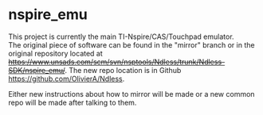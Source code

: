 nspire_emu
==========

This project is currently the main TI-Nspire/CAS/Touchpad emulator.  
The original piece of software can be found in the "mirror" branch or in the original repository located at ~~https://www.unsads.com/scm/svn/nsptools/Ndless/trunk/Ndless-SDK/nspire_emu/~~. The new repo location is in 
Github https://github.com/OlivierA/Ndless.

Either new instructions about how to mirror will be made or a new common repo will be made after talking to them.
